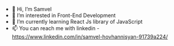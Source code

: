 - 👋 Hi, I’m Samvel
- 👀 I’m interested in Front-End Development
- 🌱 I’m currently learning React Js library of JavaScript
- 📫 You can reach me with linkedin - https://www.linkedin.com/in/samvel-hovhannisyan-91739a224/

<!---
Samvel017/Samvel017 is a ✨ special ✨ repository because its `README.md` (this file) appears on your GitHub profile.
You can click the Preview link to take a look at your changes.
--->
